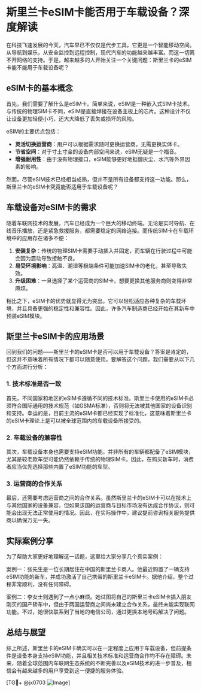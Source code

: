 # 斯里兰卡eSIM卡能否用于车载设备？深度解读

在科技飞速发展的今天，汽车早已不仅仅是代步工具，它更是一个智能移动空间。从导航到娱乐，从安全监控到远程控制，现代汽车的功能越来越丰富。而这一切离不开网络的支持。于是，越来越多的人开始关注一个关键问题：斯里兰卡的eSIM卡能不能用于车载设备呢？

## eSIM卡的基本概念

首先，我们需要了解什么是eSIM卡。简单来说，eSIM是一种嵌入式SIM卡技术。与传统的物理SIM卡不同，eSIM是直接焊接在设备主板上的芯片。这种设计不仅让设备更加轻便小巧，还大大降低了丢失或损坏的风险。

eSIM的主要优点包括：
- **灵活切换运营商**：用户可以根据需求随时更换运营商，无需更换实体卡。
- **节省空间**：对于寸土寸金的设备内部空间来说，eSIM无疑是一个福音。
- **增强耐用性**：由于没有物理接口，eSIM能够更好地抵御灰尘、水汽等外界因素的影响。

然而，尽管eSIM技术已经相当成熟，但并不是所有设备都支持这一功能。那么，斯里兰卡的eSIM卡究竟能否适用于车载设备呢？

## 车载设备对eSIM卡的需求

随着车联网技术的发展，汽车已经成为一个巨大的移动终端。无论是实时导航、在线音乐播放，还是紧急救援服务，都需要稳定的网络连接。而传统SIM卡在车载环境中的应用存在诸多不便：

1. **安装复杂**：传统的物理SIM卡需要手动插入并固定，而车辆在行驶过程中可能会因为震动导致接触不良。
2. **易受环境影响**：高温、潮湿等极端条件可能加速SIM卡的老化，甚至导致失效。
3. **升级困难**：一旦选择了某个运营商的SIM卡，想要更换其他服务商则变得非常麻烦。

相比之下，eSIM卡的优势就显得尤为突出。它可以轻松适应各种复杂的车载环境，并且具备更强的稳定性和兼容性。因此，许多汽车制造商已经开始在其新车中预装eSIM模块。

## 斯里兰卡eSIM卡的应用场景

回到我们的问题——斯里兰卡的eSIM卡是否可以用于车载设备？答案是肯定的，但这并不意味着所有情况下都可以随意使用。要解答这个问题，我们需要从以下几个方面进行分析：

### 1. 技术标准是否一致

首先，不同国家和地区的eSIM卡遵循不同的技术标准。斯里兰卡使用的eSIM卡必须符合国际通用的技术规范（如GSMA标准），否则将无法被其他国家的设备识别和支持。幸运的是，目前主流的eSIM卡都已经实现了标准化，这意味着斯里兰卡的eSIM卡理论上是可以被全球范围内的车载设备所接受的。

### 2. 车载设备的兼容性

其次，车载设备本身也需要支持eSIM功能。并非所有的车辆都配备了eSIM模块，尤其是较老款车型可能仍然依赖于传统的物理SIM卡。因此，在购买新车时，消费者应当优先选择那些内置了eSIM功能的车型。

### 3. 运营商的合作关系

最后，还需要考虑运营商之间的合作关系。虽然斯里兰卡的eSIM卡可以在技术上与其他国家的设备兼容，但如果该国的运营商与目标市场没有达成合作协议，则可能会出现无法正常使用的情况。因此，在实际操作中，建议提前咨询相关服务提供商以确保万无一失。

## 实际案例分享

为了帮助大家更好地理解这一话题，这里给大家分享几个真实案例：

案例一：张先生是一位长期居住在中国的斯里兰卡商人。他最近购置了一辆支持eSIM功能的新车，并成功激活了自己携带的斯里兰卡eSIM卡。据他介绍，整个过程非常顺利，没有任何障碍。

案例二：李女士则遇到了一点小麻烦。她试图将自己的斯里兰卡eSIM卡插入朋友刚买的国产轿车中，但由于两国运营商之间尚未建立合作关系，最终未能实现联网功能。不过，她很快联系到了当地的电信公司，通过更换本地号码解决了问题。

## 总结与展望

综上所述，斯里兰卡的eSIM卡确实可以在一定程度上应用于车载设备，但前提条件是设备本身支持eSIM功能，并且相关技术标准和运营商合作均不存在障碍。未来，随着全球范围内车联网生态系统的不断完善以及eSIM技术的进一步普及，相信会有越来越多的用户享受到这一便捷的服务体验。

[TG💪+ @jx0703 ![Image](https://github.com/user-attachments/assets/dbca1d08-cadb-493c-b0ec-ad6f7a83f270)]